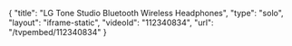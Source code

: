 {
    "title": "LG Tone Studio Bluetooth Wireless Headphones",
    "type": "solo",
    "layout": "iframe-static",
    "videoId": "112340834",
    "url": "\/tvpembed\/112340834"
}